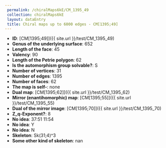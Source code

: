 ```yaml
--- 
 permalink: /chiralMaps6kE/CM_1395_49 
 collection: chiralMaps6kE
 layout: dataEntry
 title: Chiral maps up to 6000 edges - CM[1395;49]
---
```


- **ID**: [CM[1395;49]]({{ site.url }}/test/CM_1395_49)
- **Genus of the underlying surface**: 652
- **Length of the face**: 45
- **Valency**: 90
- **Length of the Petrie polygon**: 62
- **Is the automorphism group solvable?**: S
- **Number of vertices**: 31
- **Number of edges**: 1395
- **Number of faces**: 62
- **The map is self-**: none
- **Dual map**: [CM[1395;62]]({{ site.url }}/test/CM_1395_62)
- **Mirror (enantihomorphic) map**: [CM[1395;55]]({{ site.url }}/test/CM_1395_55)
- **Dual of the mirror image**: [CM[1395;70]]({{ site.url }}/test/CM_1395_70)
- **Z_q-Exponent?**: 8
- **No idea**:  37:51 11:54
- **No idea**: Y
- **No idea**: N
- **Skeleton**: Sk(31;4)^3
- **Some other kind of skeleton**: nan
